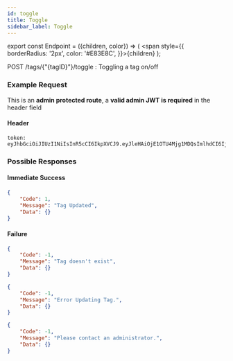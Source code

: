 ```yaml
---
id: toggle
title: Toggle
sidebar_label: Toggle
---
```


export const Endpoint = ({children, color}) => ( <span style={{
      borderRadius: '2px',
      color: '#E83E8C',
    }}>{children}</span> );

<Endpoint>POST /tags/{"{tagID}"}/toggle </Endpoint>: Toggling a tag on/off

### Example Request
This is an **admin protected route**, a **valid admin JWT is required** in the header field
#### Header
```
token: eyJhbGciOiJIUzI1NiIsInR5cCI6IkpXVCJ9.eyJleHAiOjE1OTU4Mjg1MDQsImlhdCI6IjIwMjAtMDctMjdUMDE6MzY6NDQuNDYwMTkyOS0wNDowMCIsInN1YiI6ImFkbWluIn0.jfC8lgQEcEQxUaG0mNibzeX5BD1uUQ7wQdM0LhxHrBQ
```

### Possible Responses
#### Immediate Success
```json
{
	"Code": 1,
	"Message": "Tag Updated",
	"Data": {}
}
```
#### Failure
```json
{
	"Code": -1,
	"Message": "Tag doesn't exist",
	"Data": {}
}
```
```json
{
	"Code": -1,
	"Message": "Error Updating Tag.",
	"Data": {}
}
```
```json
{
	"Code": -1,
	"Message": "Please contact an administrator.",
	"Data": {}
}
```

